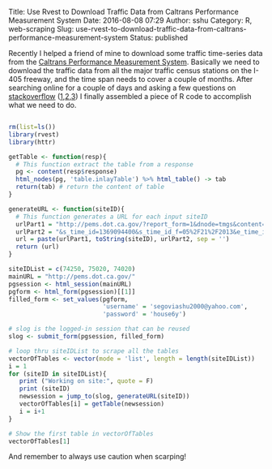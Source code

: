 Title: Use Rvest to Download Traffic Data from Caltrans Performance Measurement System
Date: 2016-08-08 07:29
Author: sshu
Category: R, web-scraping
Slug: use-rvest-to-download-traffic-data-from-caltrans-performance-measurement-system
Status: published

Recently I helped a friend of mine to download some traffic time-series data from the [Caltrans Performance Measurement System](http://pems.dot.ca.gov/). Basically we need to download the traffic data from all the major traffic census stations on the I-405 freeway, and the time span needs to cover a couple of months. After searching online for a couple of days and asking a few questions on [stackoverflow](http://stackoverflow.com/) ([1](http://stackoverflow.com/questions/28418770/using-rvest-or-httr-to-log-in-to-non-standard-forms-on-a-webpage),[2](http://stackoverflow.com/questions/38687068/with-rvest-how-to-extract-html-contents-from-the-object-returned-by-submit-form),[3](http://stackoverflow.com/questions/38759663/how-to-reuse-a-session-to-avoid-repeated-login-when-scraping-with-rvest)) I finally assembled a piece of R code to accomplish what we need to do.

``` R

rm(list=ls())
library(rvest)
library(httr)

getTable <- function(resp){
  # This function extract the table from a response
  pg <- content(resp$response)
  html_nodes(pg, 'table.inlayTable') %>% html_table() -> tab
  return(tab) # return the content of table
}

generateURL <- function(siteID){
  # This function generates a URL for each input siteID
  urlPart1 = "http://pems.dot.ca.gov/?report_form=1&dnode=tmgs&content=tmg_volumes&tab=tmg_vol_ts&export=&tmg_station_id="
  urlPart2 = "&s_time_id=1369094400&s_time_id_f=05%2F21%2F2013&e_time_id=1371772740&e_time_id_f=06%2F20%2F2013&tod=all&tod_from=0&tod_to=0&dow_5=on&dow_6=on&tmg_sub_id=all&q=obs_flow&gn=hour&html.x=34&html.y=8"
  url = paste(urlPart1, toString(siteID), urlPart2, sep = '')
  return (url)
}

siteIDList = c(74250, 75020, 74020)
mainURL = "http://pems.dot.ca.gov/"
pgsession <- html_session(mainURL)
pgform <- html_form(pgsession)[[1]]
filled_form <- set_values(pgform,
                          'username' = 'segoviashu2000@yahoo.com',
                          'password' = 'house6y')

# slog is the logged-in session that can be reused
slog <- submit_form(pgsession, filled_form) 

# loop thru siteIDList to scrape all the tables
vectorOfTables <- vector(mode = 'list', length = length(siteIDList))
i = 1
for (siteID in siteIDList){
   print ("Working on site:", quote = F)
   print (siteID)
   newsession = jump_to(slog, generateURL(siteID))
   vectorOfTables[i] = getTable(newsession)
   i = i+1
}

# Show the first table in vectorOfTables
vectorOfTables[1]
```

And remember to always use caution when scarping!
